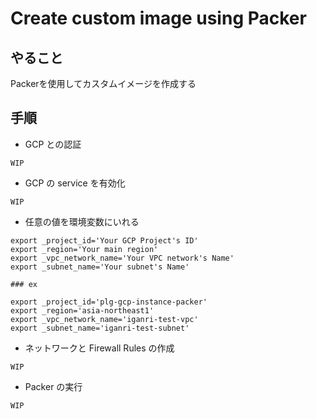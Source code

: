 # Create custom image using Packer

## やること

Packerを使用してカスタムイメージを作成する

## 手順

+ GCP との認証

```
WIP
```

+ GCP の service を有効化

```
WIP
```

+ 任意の値を環境変数にいれる

```
export _project_id='Your GCP Project's ID'
export _region='Your main region'
export _vpc_network_name='Your VPC network's Name'
export _subnet_name='Your subnet's Name'
```

```
### ex

export _project_id='plg-gcp-instance-packer'
export _region='asia-northeast1'
export _vpc_network_name='iganri-test-vpc'
export _subnet_name='iganri-test-subnet'
```


+ ネットワークと Firewall Rules の作成

```
WIP
```


+ Packer の実行

```
WIP
```